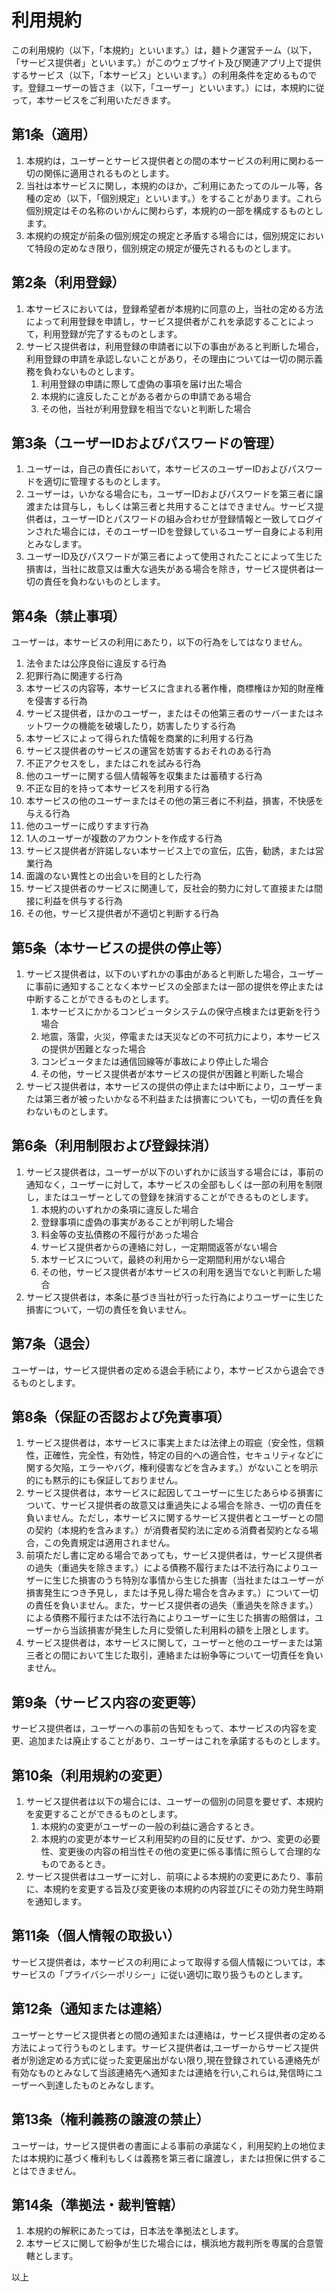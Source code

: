 # **利用規約**

この利用規約（以下，「本規約」といいます。）は，麺トク運営チーム（以下，「サービス提供者」といいます。）がこのウェブサイト及び関連アプリ上で提供するサービス（以下，「本サービス」といいます。）の利用条件を定めるものです。登録ユーザーの皆さま（以下，「ユーザー」といいます。）には，本規約に従って，本サービスをご利用いただきます。

## **第1条（適用）**

1. 本規約は，ユーザーとサービス提供者との間の本サービスの利用に関わる一切の関係に適用されるものとします。  
2. 当社は本サービスに関し，本規約のほか，ご利用にあたってのルール等，各種の定め（以下，「個別規定」といいます。）をすることがあります。これら個別規定はその名称のいかんに関わらず，本規約の一部を構成するものとします。  
3. 本規約の規定が前条の個別規定の規定と矛盾する場合には，個別規定において特段の定めなき限り，個別規定の規定が優先されるものとします。

## **第2条（利用登録）**

1. 本サービスにおいては，登録希望者が本規約に同意の上，当社の定める方法によって利用登録を申請し，サービス提供者がこれを承認することによって，利用登録が完了するものとします。  
2. サービス提供者は，利用登録の申請者に以下の事由があると判断した場合，利用登録の申請を承認しないことがあり，その理由については一切の開示義務を負わないものとします。  
   1. 利用登録の申請に際して虚偽の事項を届け出た場合  
   2. 本規約に違反したことがある者からの申請である場合  
   3. その他，当社が利用登録を相当でないと判断した場合

## **第3条（ユーザーIDおよびパスワードの管理）**

1. ユーザーは，自己の責任において，本サービスのユーザーIDおよびパスワードを適切に管理するものとします。  
2. ユーザーは，いかなる場合にも，ユーザーIDおよびパスワードを第三者に譲渡または貸与し，もしくは第三者と共用することはできません。サービス提供者は，ユーザーIDとパスワードの組み合わせが登録情報と一致してログインされた場合には，そのユーザーIDを登録しているユーザー自身による利用とみなします。  
3. ユーザーID及びパスワードが第三者によって使用されたことによって生じた損害は，当社に故意又は重大な過失がある場合を除き，サービス提供者は一切の責任を負わないものとします。

## **第4条（禁止事項）**

ユーザーは，本サービスの利用にあたり，以下の行為をしてはなりません。

1. 法令または公序良俗に違反する行為  
2. 犯罪行為に関連する行為  
3. 本サービスの内容等，本サービスに含まれる著作権，商標権ほか知的財産権を侵害する行為  
4. サービス提供者，ほかのユーザー，またはその他第三者のサーバーまたはネットワークの機能を破壊したり，妨害したりする行為  
5. 本サービスによって得られた情報を商業的に利用する行為  
6. サービス提供者のサービスの運営を妨害するおそれのある行為  
7. 不正アクセスをし，またはこれを試みる行為  
8. 他のユーザーに関する個人情報等を収集または蓄積する行為  
9. 不正な目的を持って本サービスを利用する行為  
10. 本サービスの他のユーザーまたはその他の第三者に不利益，損害，不快感を与える行為  
11. 他のユーザーに成りすます行為
12. 1人のユーザーが複数のアカウントを作成する行為
13. サービス提供者が許諾しない本サービス上での宣伝，広告，勧誘，または営業行為  
14. 面識のない異性との出会いを目的とした行為  
15. サービス提供者のサービスに関連して，反社会的勢力に対して直接または間接に利益を供与する行為  
16. その他，サービス提供者が不適切と判断する行為

## **第5条（本サービスの提供の停止等）**

1. サービス提供者は，以下のいずれかの事由があると判断した場合，ユーザーに事前に通知することなく本サービスの全部または一部の提供を停止または中断することができるものとします。  
   1. 本サービスにかかるコンピュータシステムの保守点検または更新を行う場合  
   2. 地震，落雷，火災，停電または天災などの不可抗力により，本サービスの提供が困難となった場合  
   3. コンピュータまたは通信回線等が事故により停止した場合  
   4. その他，サービス提供者が本サービスの提供が困難と判断した場合  
2. サービス提供者は，本サービスの提供の停止または中断により，ユーザーまたは第三者が被ったいかなる不利益または損害についても，一切の責任を負わないものとします。

## **第6条（利用制限および登録抹消）**

1. サービス提供者は，ユーザーが以下のいずれかに該当する場合には，事前の通知なく，ユーザーに対して，本サービスの全部もしくは一部の利用を制限し，またはユーザーとしての登録を抹消することができるものとします。  
   1. 本規約のいずれかの条項に違反した場合  
   2. 登録事項に虚偽の事実があることが判明した場合  
   3. 料金等の支払債務の不履行があった場合  
   4. サービス提供者からの連絡に対し，一定期間返答がない場合  
   5. 本サービスについて，最終の利用から一定期間利用がない場合  
   6. その他，サービス提供者が本サービスの利用を適当でないと判断した場合  
2. サービス提供者は，本条に基づき当社が行った行為によりユーザーに生じた損害について，一切の責任を負いません。

## **第7条（退会）**

ユーザーは，サービス提供者の定める退会手続により，本サービスから退会できるものとします。

## **第8条（保証の否認および免責事項）**

1. サービス提供者は，本サービスに事実上または法律上の瑕疵（安全性，信頼性，正確性，完全性，有効性，特定の目的への適合性，セキュリティなどに関する欠陥，エラーやバグ，権利侵害などを含みます。）がないことを明示的にも黙示的にも保証しておりません。  
2. サービス提供者は，本サービスに起因してユーザーに生じたあらゆる損害について、サービス提供者の故意又は重過失による場合を除き、一切の責任を負いません。ただし，本サービスに関するサービス提供者とユーザーとの間の契約（本規約を含みます。）が消費者契約法に定める消費者契約となる場合，この免責規定は適用されません。  
3. 前項ただし書に定める場合であっても，サービス提供者は，サービス提供者の過失（重過失を除きます。）による債務不履行または不法行為によりユーザーに生じた損害のうち特別な事情から生じた損害（当社またはユーザーが損害発生につき予見し，または予見し得た場合を含みます。）について一切の責任を負いません。また，サービス提供者の過失（重過失を除きます。）による債務不履行または不法行為によりユーザーに生じた損害の賠償は，ユーザーから当該損害が発生した月に受領した利用料の額を上限とします。  
4. サービス提供者は，本サービスに関して，ユーザーと他のユーザーまたは第三者との間において生じた取引，連絡または紛争等について一切責任を負いません。

## **第9条（サービス内容の変更等）**

サービス提供者は，ユーザーへの事前の告知をもって、本サービスの内容を変更、追加または廃止することがあり、ユーザーはこれを承諾するものとします。

## **第10条（利用規約の変更）**

1. サービス提供者は以下の場合には、ユーザーの個別の同意を要せず、本規約を変更することができるものとします。  
   1. 本規約の変更がユーザーの一般の利益に適合するとき。  
   2. 本規約の変更が本サービス利用契約の目的に反せず、かつ、変更の必要性、変更後の内容の相当性その他の変更に係る事情に照らして合理的なものであるとき。  
2. サービス提供者はユーザーに対し、前項による本規約の変更にあたり、事前に、本規約を変更する旨及び変更後の本規約の内容並びにその効力発生時期を通知します。

## **第11条（個人情報の取扱い）**

サービス提供者は，本サービスの利用によって取得する個人情報については，本サービスの「プライバシーポリシー」に従い適切に取り扱うものとします。

## **第12条（通知または連絡）**

ユーザーとサービス提供者との間の通知または連絡は，サービス提供者の定める方法によって行うものとします。サービス提供者は,ユーザーからサービス提供者が別途定める方式に従った変更届出がない限り,現在登録されている連絡先が有効なものとみなして当該連絡先へ通知または連絡を行い,これらは,発信時にユーザーへ到達したものとみなします。

## **第13条（権利義務の譲渡の禁止）**

ユーザーは，サービス提供者の書面による事前の承諾なく，利用契約上の地位または本規約に基づく権利もしくは義務を第三者に譲渡し，または担保に供することはできません。

## **第14条（準拠法・裁判管轄）**

1. 本規約の解釈にあたっては，日本法を準拠法とします。  
2. 本サービスに関して紛争が生じた場合には，横浜地方裁判所を専属的合意管轄とします。

以上  
